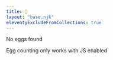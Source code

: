 ```yaml
---
title: 🥚
layout: "base.njk"
eleventyExcludeFromCollections: true
---
```

<section class="v-center">
	<article class="page-wrapper">
		<p id="eggs">No eggs found</p>
		<p id="missing"></p>
		<noscript>
		<p>Egg counting only works with JS enabled</p>
		</noscript>
	</article>
</section>
<script>
	window.onload = function() {
		const eggs = window.eggs().length
		if (eggs > 0) {
			document.getElementById('eggs').innerHTML = '🥚'.repeat(eggs)
		}
		document.getElementById('missing').innerHTML = 5 > eggs ? `${5 - eggs} left` : 'You found all of them'
	}
</script>